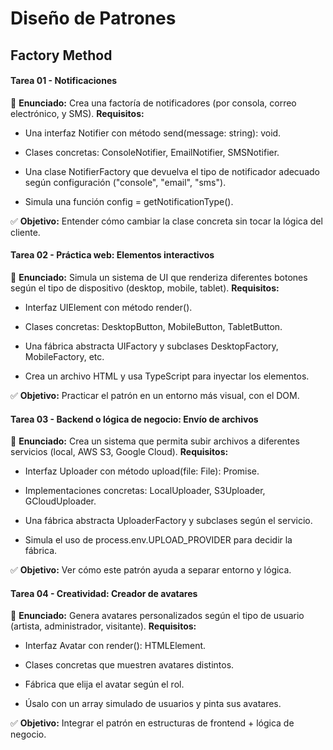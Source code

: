 # Diseño de Patrones
## Factory Method




#### Tarea 01 - Notificaciones

📝 **Enunciado:**
Crea una factoría de notificadores (por consola, correo electrónico, y SMS).
**Requisitos:**

  -  Una interfaz Notifier con método send(message: string): void.

  -  Clases concretas: ConsoleNotifier, EmailNotifier, SMSNotifier.

  -  Una clase NotifierFactory que devuelva el tipo de notificador adecuado según configuración ("console", "email", "sms").

  -  Simula una función config = getNotificationType().

✅ **Objetivo:** Entender cómo cambiar la clase concreta sin tocar la lógica del cliente.


#### Tarea 02 - Práctica web: Elementos interactivos

📝 **Enunciado:**
Simula un sistema de UI que renderiza diferentes botones según el tipo de dispositivo (desktop, mobile, tablet).
**Requisitos:**

  -  Interfaz UIElement con método render().

  -  Clases concretas: DesktopButton, MobileButton, TabletButton.

  -  Una fábrica abstracta UIFactory y subclases DesktopFactory, MobileFactory, etc.

  -  Crea un archivo HTML y usa TypeScript para inyectar los elementos.

✅ **Objetivo:** Practicar el patrón en un entorno más visual, con el DOM.


#### Tarea 03 - Backend o lógica de negocio: Envío de archivos

📝 **Enunciado:**
Crea un sistema que permita subir archivos a diferentes servicios (local, AWS S3, Google Cloud).
**Requisitos:**

  -  Interfaz Uploader con método upload(file: File): Promise<void>.

  -  Implementaciones concretas: LocalUploader, S3Uploader, GCloudUploader.

  -  Una fábrica abstracta UploaderFactory y subclases según el servicio.

  -  Simula el uso de process.env.UPLOAD_PROVIDER para decidir la fábrica.

✅ **Objetivo:** Ver cómo este patrón ayuda a separar entorno y lógica.


#### Tarea 04 - Creatividad: Creador de avatares

📝 **Enunciado:**
Genera avatares personalizados según el tipo de usuario (artista, administrador, visitante).
**Requisitos:**

  -  Interfaz Avatar con render(): HTMLElement.

  -  Clases concretas que muestren avatares distintos.

  -  Fábrica que elija el avatar según el rol.

  -  Úsalo con un array simulado de usuarios y pinta sus avatares.

✅ **Objetivo:** Integrar el patrón en estructuras de frontend + lógica de negocio.